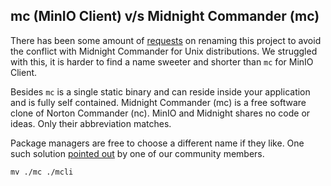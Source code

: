 ## mc (MinIO Client) v/s Midnight Commander (mc)

There has been some amount of [requests](https://github.com/filswan/fs3-mc/issues?q=is%3Aissue+midnight+commander+is%3Aclosed) on renaming this project to avoid the conflict with Midnight Commander for Unix distributions. We struggled with this, it is harder to find a name sweeter and shorter than `mc` for MinIO Client.

Besides `mc` is a single static binary and can reside inside your application and is fully self contained. Midnight Commander (mc) is a free software clone of Norton Commander (nc). MinIO and Midnight shares no code or ideas. Only their abbreviation matches.

Package managers are free to choose a different name if they like. One such solution [pointed out](https://github.com/filswan/fs3-mc/issues/873#issuecomment-267583013) by one of our community members.

```
mv ./mc ./mcli
```
